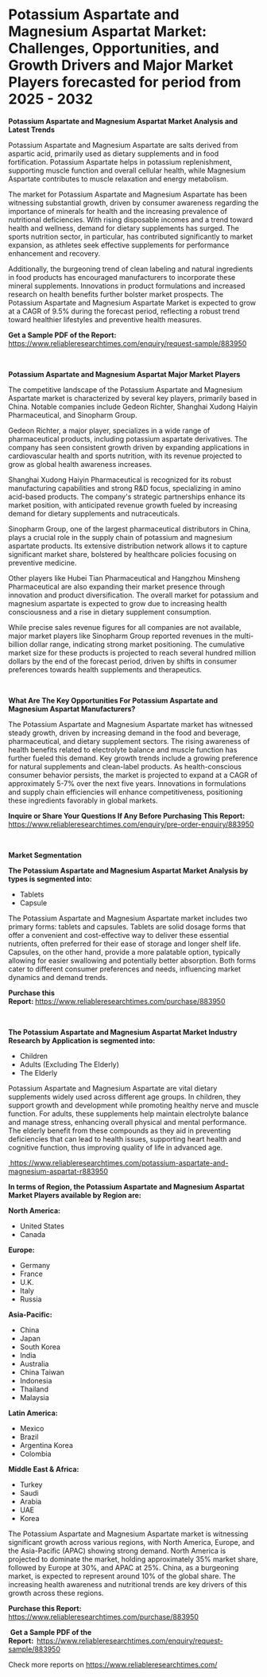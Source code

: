 <p><h1>Potassium Aspartate and Magnesium Aspartat Market: Challenges, Opportunities, and Growth Drivers and Major Market Players forecasted for period from 2025 - 2032</h1></p><p><strong>Potassium Aspartate and Magnesium Aspartat Market Analysis and Latest Trends</strong></p>
<p><p>Potassium Aspartate and Magnesium Aspartate are salts derived from aspartic acid, primarily used as dietary supplements and in food fortification. Potassium Aspartate helps in potassium replenishment, supporting muscle function and overall cellular health, while Magnesium Aspartate contributes to muscle relaxation and energy metabolism.</p><p>The market for Potassium Aspartate and Magnesium Aspartate has been witnessing substantial growth, driven by consumer awareness regarding the importance of minerals for health and the increasing prevalence of nutritional deficiencies. With rising disposable incomes and a trend toward health and wellness, demand for dietary supplements has surged. The sports nutrition sector, in particular, has contributed significantly to market expansion, as athletes seek effective supplements for performance enhancement and recovery. </p><p>Additionally, the burgeoning trend of clean labeling and natural ingredients in food products has encouraged manufacturers to incorporate these mineral supplements. Innovations in product formulations and increased research on health benefits further bolster market prospects. The Potassium Aspartate and Magnesium Aspartate Market is expected to grow at a CAGR of 9.5% during the forecast period, reflecting a robust trend toward healthier lifestyles and preventive health measures.</p></p>
<p><strong>Get a Sample PDF of the Report:&nbsp;</strong> <a href="https://www.reliableresearchtimes.com/enquiry/request-sample/883950?utm_campaign=3037&utm_medium=2&utm_source=Github&utm_content=ia&utm_term=09032025&utm_id=potassium-aspartate-and-magnesium-aspartat">https://www.reliableresearchtimes.com/enquiry/request-sample/883950</a></p>
<p>&nbsp;</p>
<p><strong>Potassium Aspartate and Magnesium Aspartat Major Market Players</strong></p>
<p><p>The competitive landscape of the Potassium Aspartate and Magnesium Aspartate market is characterized by several key players, primarily based in China. Notable companies include Gedeon Richter, Shanghai Xudong Haiyin Pharmaceutical, and Sinopharm Group.</p><p>Gedeon Richter, a major player, specializes in a wide range of pharmaceutical products, including potassium aspartate derivatives. The company has seen consistent growth driven by expanding applications in cardiovascular health and sports nutrition, with its revenue projected to grow as global health awareness increases.</p><p>Shanghai Xudong Haiyin Pharmaceutical is recognized for its robust manufacturing capabilities and strong R&D focus, specializing in amino acid-based products. The company's strategic partnerships enhance its market position, with anticipated revenue growth fueled by increasing demand for dietary supplements and nutraceuticals.</p><p>Sinopharm Group, one of the largest pharmaceutical distributors in China, plays a crucial role in the supply chain of potassium and magnesium aspartate products. Its extensive distribution network allows it to capture significant market share, bolstered by healthcare policies focusing on preventive medicine.</p><p>Other players like Hubei Tian Pharmaceutical and Hangzhou Minsheng Pharmaceutical are also expanding their market presence through innovation and product diversification. The overall market for potassium and magnesium aspartate is expected to grow due to increasing health consciousness and a rise in dietary supplement consumption.</p><p>While precise sales revenue figures for all companies are not available, major market players like Sinopharm Group reported revenues in the multi-billion dollar range, indicating strong market positioning. The cumulative market size for these products is projected to reach several hundred million dollars by the end of the forecast period, driven by shifts in consumer preferences towards health supplements and therapeutics.</p></p>
<p>&nbsp;</p>
<p><strong>What Are The Key Opportunities For Potassium Aspartate and Magnesium Aspartat Manufacturers?</strong></p>
<p><p>The Potassium Aspartate and Magnesium Aspartate market has witnessed steady growth, driven by increasing demand in the food and beverage, pharmaceutical, and dietary supplement sectors. The rising awareness of health benefits related to electrolyte balance and muscle function has further fueled this demand. Key growth trends include a growing preference for natural supplements and clean-label products. As health-conscious consumer behavior persists, the market is projected to expand at a CAGR of approximately 5-7% over the next five years. Innovations in formulations and supply chain efficiencies will enhance competitiveness, positioning these ingredients favorably in global markets.</p></p>
<p><strong>Inquire or Share Your Questions If Any Before Purchasing This Report:</strong> <a href="https://www.reliableresearchtimes.com/enquiry/pre-order-enquiry/883950?utm_campaign=3037&utm_medium=2&utm_source=Github&utm_content=ia&utm_term=09032025&utm_id=potassium-aspartate-and-magnesium-aspartat">https://www.reliableresearchtimes.com/enquiry/pre-order-enquiry/883950</a></p>
<p>&nbsp;</p>
<p><strong>Market Segmentation</strong></p>
<p><strong>The Potassium Aspartate and Magnesium Aspartat Market Analysis by types is segmented into:</strong></p>
<p><ul><li>Tablets</li><li>Capsule</li></ul></p>
<p><p>The Potassium Aspartate and Magnesium Aspartate market includes two primary forms: tablets and capsules. Tablets are solid dosage forms that offer a convenient and cost-effective way to deliver these essential nutrients, often preferred for their ease of storage and longer shelf life. Capsules, on the other hand, provide a more palatable option, typically allowing for easier swallowing and potentially better absorption. Both forms cater to different consumer preferences and needs, influencing market dynamics and demand trends.</p></p>
<p><strong>Purchase this Report:&nbsp;</strong><a href="https://www.reliableresearchtimes.com/purchase/883950?utm_campaign=3037&utm_medium=2&utm_source=Github&utm_content=ia&utm_term=09032025&utm_id=potassium-aspartate-and-magnesium-aspartat">https://www.reliableresearchtimes.com/purchase/883950</a></p>
<p>&nbsp;</p>
<p><strong>The Potassium Aspartate and Magnesium Aspartat Market Industry Research by Application is segmented into:</strong></p>
<p><ul><li>Children</li><li>Adults (Excluding The Elderly)</li><li>The Elderly</li></ul></p>
<p><p>Potassium Aspartate and Magnesium Aspartate are vital dietary supplements widely used across different age groups. In children, they support growth and development while promoting healthy nerve and muscle function. For adults, these supplements help maintain electrolyte balance and manage stress, enhancing overall physical and mental performance. The elderly benefit from these compounds as they aid in preventing deficiencies that can lead to health issues, supporting heart health and cognitive function, thus improving quality of life in advanced age.</p></p>
<p><a href="https://www.reliableresearchtimes.com/potassium-aspartate-and-magnesium-aspartat-r883950?utm_campaign=3037&utm_medium=2&utm_source=Github&utm_content=ia&utm_term=09032025&utm_id=potassium-aspartate-and-magnesium-aspartat">&nbsp;https://www.reliableresearchtimes.com/potassium-aspartate-and-magnesium-aspartat-r883950</a></p>
<p><strong>In terms of Region, the Potassium Aspartate and Magnesium Aspartat Market Players available by Region are:</strong></p>
<p>
    <p> <strong> North America: </strong>
        <ul>
            <li>United States</li>
            <li>Canada</li>
        </ul>
        </p> 
    <p> <strong> Europe: </strong>
        <ul>
            <li>Germany</li>
            <li>France</li>
            <li>U.K.</li>
            <li>Italy</li>
            <li>Russia</li>
        </ul>
        </p> 
    <p> <strong> Asia-Pacific: </strong>
        <ul>
            <li>China</li>
            <li>Japan</li>
            <li>South Korea</li>
            <li>India</li>
            <li>Australia</li>
            <li>China Taiwan</li>
            <li>Indonesia</li>
            <li>Thailand</li>
            <li>Malaysia</li>
        </ul>
        </p> 
    <p> <strong> Latin America: </strong>
        <ul>
            <li>Mexico</li>
            <li>Brazil</li>
            <li>Argentina Korea</li>
            <li>Colombia</li>
        </ul>
        </p> 
    <p> <strong> Middle East & Africa: </strong>
        <ul>
            <li>Turkey</li>
            <li>Saudi</li>
            <li>Arabia</li>
            <li>UAE</li>
            <li>Korea</li>
        </ul>
    </p>
    </p>
<p><p>The Potassium Aspartate and Magnesium Aspartate market is witnessing significant growth across various regions, with North America, Europe, and the Asia-Pacific (APAC) showing strong demand. North America is projected to dominate the market, holding approximately 35% market share, followed by Europe at 30%, and APAC at 25%. China, as a burgeoning market, is expected to represent around 10% of the global share. The increasing health awareness and nutritional trends are key drivers of this growth across these regions.</p></p>
<p><strong>Purchase this Report: </strong><a href="https://www.reliableresearchtimes.com/purchase/883950?utm_campaign=3037&utm_medium=2&utm_source=Github&utm_content=ia&utm_term=09032025&utm_id=potassium-aspartate-and-magnesium-aspartat">https://www.reliableresearchtimes.com/purchase/883950</a></p>
<p>&nbsp;<strong>Get a Sample PDF of the Report:&nbsp;&nbsp;</strong><a href="https://www.reliableresearchtimes.com/enquiry/request-sample/883950?utm_campaign=3037&utm_medium=2&utm_source=Github&utm_content=ia&utm_term=09032025&utm_id=potassium-aspartate-and-magnesium-aspartat">https://www.reliableresearchtimes.com/enquiry/request-sample/883950</a></p>
<p><strong></strong></p>
<p>Check more reports on <a href="https://www.reliableresearchtimes.com/?utm_campaign=3037&utm_medium=2&utm_source=Github&utm_content=ia&utm_term=09032025&utm_id=potassium-aspartate-and-magnesium-aspartat">https://www.reliableresearchtimes.com/</a></p>